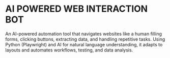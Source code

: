 # AI POWERED WEB INTERACTION BOT
An AI-powered automation tool that navigates websites like a human filling forms, clicking buttons, extracting data, and handling repetitive tasks. Using Python (Playwright) and AI for natural language understanding, it adapts to layouts and automates workflows, testing, and data analysis.
